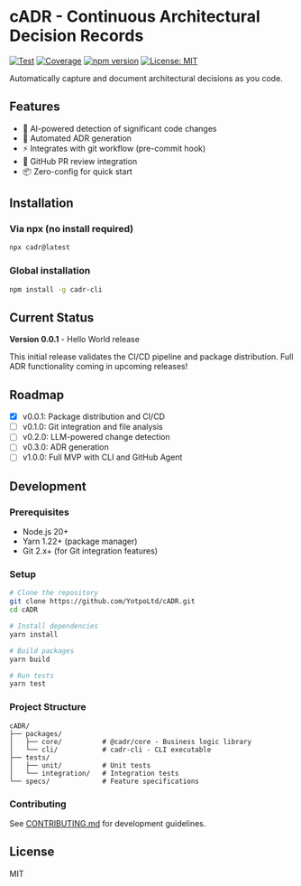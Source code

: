 # cADR - Continuous Architectural Decision Records

[![Test](https://github.com/YotpoLtd/cADR/actions/workflows/test.yml/badge.svg)](https://github.com/YotpoLtd/cADR/actions/workflows/test.yml)
[![Coverage](https://img.shields.io/badge/coverage-37%25-orange)](https://github.com/YotpoLtd/cADR/actions/workflows/test.yml)
[![npm version](https://badge.fury.io/js/cadr-cli.svg)](https://www.npmjs.com/package/cadr-cli)
[![License: MIT](https://img.shields.io/badge/License-MIT-yellow.svg)](https://opensource.org/licenses/MIT)

Automatically capture and document architectural decisions as you code.

## Features

- 🤖 AI-powered detection of significant code changes
- 📝 Automated ADR generation
- ⚡ Integrates with git workflow (pre-commit hook)
- 🔄 GitHub PR review integration
- 📦 Zero-config for quick start

## Installation

### Via npx (no install required)

```bash
npx cadr@latest
```

### Global installation

```bash
npm install -g cadr-cli
```

## Current Status

**Version 0.0.1** - Hello World release

This initial release validates the CI/CD pipeline and package distribution. 
Full ADR functionality coming in upcoming releases!

## Roadmap

- [x] v0.0.1: Package distribution and CI/CD
- [ ] v0.1.0: Git integration and file analysis
- [ ] v0.2.0: LLM-powered change detection
- [ ] v0.3.0: ADR generation
- [ ] v1.0.0: Full MVP with CLI and GitHub Agent

## Development

### Prerequisites

- Node.js 20+
- Yarn 1.22+ (package manager)
- Git 2.x+ (for Git integration features)

### Setup

```bash
# Clone the repository
git clone https://github.com/YotpoLtd/cADR.git
cd cADR

# Install dependencies
yarn install

# Build packages
yarn build

# Run tests
yarn test
```

### Project Structure

```
cADR/
├── packages/
│   ├── core/          # @cadr/core - Business logic library
│   └── cli/           # cadr-cli - CLI executable
├── tests/
│   ├── unit/          # Unit tests
│   └── integration/   # Integration tests
└── specs/             # Feature specifications
```

### Contributing

See [CONTRIBUTING.md](./CONTRIBUTING.md) for development guidelines.

## License

MIT

